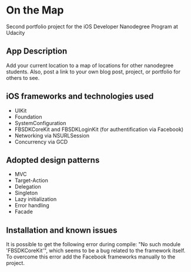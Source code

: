 # On the Map
Second portfolio project for the iOS Developer Nanodegree Program at Udacity

## App Description
Add your current location to a map of locations for other nanodegree students. Also, post a link to your own blog post, project, or portfolio for others to see.

## iOS frameworks and technologies used
* UIKit
* Foundation
* SystemConfiguration
* FBSDKCoreKit and FBSDKLoginKit (for authentification via Facebook)
* Networking via NSURLSession
* Concurrency via GCD


## Adopted design patterns
* MVC
* Target-Action
* Delegation
* Singleton
* Lazy initialization
* Error handling
* Facade

## Installation and known issues
It is possible to get the following error during compile: "No such module 'FBSDKCoreKit'", which seems to be a bug related to the framework itself. To overcome this error add the Facebook frameworks manually to the project.
